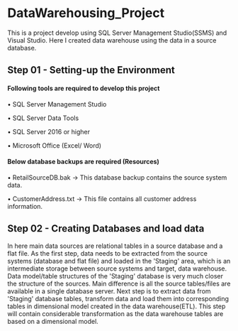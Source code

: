 # DataWarehousing_Project
This is a project develop using SQL Server Management Studio(SSMS) and Visual Studio. Here I created data warehouse using the data in a source database.
## Step 01 - Setting-up the Environment
#### Following tools are required to develop this project
• SQL Server Management Studio

• SQL Server Data Tools

• SQL Server 2016 or higher

• Microsoft Office (Excel/ Word)

#### Below database backups are required (Resources)

• RetailSourceDB.bak -> This database backup contains the source system data.

• CustomerAddress.txt -> This file contains all customer address information.

## Step 02 - Creating Databases and load data 

In here main data sources are relational tables in a source database and a flat file. As the first step, data needs to be extracted from the source systems (database and flat file) and loaded in the 'Staging' area, which is an intermediate storage between source systems and target, data warehouse. Data model/table structures of the 'Staging' database is very much closer the structure of the sources. Main difference is all the source tables/files are available in a single database server. Next step is to extract data from 'Staging'
database tables, transform data and load them into corresponding tables in dimensional model created in the data warehouse(ETL). This step will contain considerable transformation as the data warehouse tables are based on a dimensional model.
